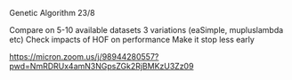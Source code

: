 Genetic Algorithm 23/8

Compare on 5-10 available datasets
3 variations (eaSimple, mupluslambda etc)
Check impacts of HOF on performance
Make it stop less early


https://micron.zoom.us/j/98944280557?pwd=NmRDRUx4amN3NGpsZGk2RjBMKzU3Zz09
